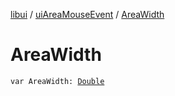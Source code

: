 [libui](../index.md) / [uiAreaMouseEvent](index.md) / [AreaWidth](./-area-width.md)

# AreaWidth

`var AreaWidth: `[`Double`](https://kotlinlang.org/api/latest/jvm/stdlib/kotlin/-double/index.html)